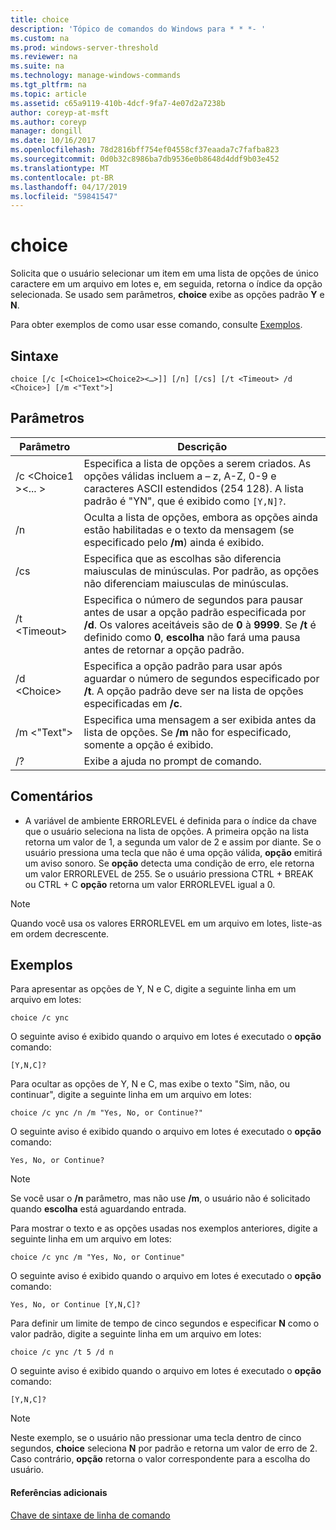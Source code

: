 ```yaml
---
title: choice
description: 'Tópico de comandos do Windows para * * *- '
ms.custom: na
ms.prod: windows-server-threshold
ms.reviewer: na
ms.suite: na
ms.technology: manage-windows-commands
ms.tgt_pltfrm: na
ms.topic: article
ms.assetid: c65a9119-410b-4dcf-9fa7-4e07d2a7238b
author: coreyp-at-msft
ms.author: coreyp
manager: dongill
ms.date: 10/16/2017
ms.openlocfilehash: 78d2816bff754ef04558cf37eaada7c7fafba823
ms.sourcegitcommit: 0d0b32c8986ba7db9536e0b8648d4ddf9b03e452
ms.translationtype: MT
ms.contentlocale: pt-BR
ms.lasthandoff: 04/17/2019
ms.locfileid: "59841547"
---
```

# <a name="choice"></a>choice



Solicita que o usuário selecionar um item em uma lista de opções de único caractere em um arquivo em lotes e, em seguida, retorna o índice da opção selecionada. Se usado sem parâmetros, **choice** exibe as opções padrão **Y** e **N**.

Para obter exemplos de como usar esse comando, consulte [Exemplos](#BKMK_examples).

## <a name="syntax"></a>Sintaxe

```
choice [/c [<Choice1><Choice2><…>]] [/n] [/cs] [/t <Timeout> /d <Choice>] [/m <"Text">]
```

## <a name="parameters"></a>Parâmetros

|Parâmetro|Descrição|
|---------|-----------|
|/c \<Choice1 ><Choice2><... >|Especifica a lista de opções a serem criados. As opções válidas incluem a – z, A-Z, 0-9 e caracteres ASCII estendidos (254 128). A lista padrão é "YN", que é exibido como `[Y,N]?`.|
|/n|Oculta a lista de opções, embora as opções ainda estão habilitadas e o texto da mensagem (se especificado pelo **/m**) ainda é exibido.|
|/cs|Especifica que as escolhas são diferencia maiusculas de minúsculas. Por padrão, as opções não diferenciam maiusculas de minúsculas.|
|/t \<Timeout>|Especifica o número de segundos para pausar antes de usar a opção padrão especificada por **/d**. Os valores aceitáveis são de **0** à **9999**. Se **/t** é definido como **0**, **escolha** não fará uma pausa antes de retornar a opção padrão.|
|/d \<Choice>|Especifica a opção padrão para usar após aguardar o número de segundos especificado por **/t**. A opção padrão deve ser na lista de opções especificadas em **/c**.|
|/m <"Text">|Especifica uma mensagem a ser exibida antes da lista de opções. Se **/m** não for especificado, somente a opção é exibido.|
|/?|Exibe a ajuda no prompt de comando.|

## <a name="remarks"></a>Comentários

-   A variável de ambiente ERRORLEVEL é definida para o índice da chave que o usuário seleciona na lista de opções. A primeira opção na lista retorna um valor de 1, a segunda um valor de 2 e assim por diante. Se o usuário pressiona uma tecla que não é uma opção válida, **opção** emitirá um aviso sonoro. Se **opção** detecta uma condição de erro, ele retorna um valor ERRORLEVEL de 255. Se o usuário pressiona CTRL + BREAK ou CTRL + C **opção** retorna um valor ERRORLEVEL igual a 0.

> [!NOTE]
> Quando você usa os valores ERRORLEVEL em um arquivo em lotes, liste-as em ordem decrescente.

## <a name="BKMK_examples"></a>Exemplos

Para apresentar as opções de Y, N e C, digite a seguinte linha em um arquivo em lotes:
```
choice /c ync
```
O seguinte aviso é exibido quando o arquivo em lotes é executado o **opção** comando:
```
[Y,N,C]?
```
Para ocultar as opções de Y, N e C, mas exibe o texto "Sim, não, ou continuar", digite a seguinte linha em um arquivo em lotes:
```
choice /c ync /n /m "Yes, No, or Continue?"
```
O seguinte aviso é exibido quando o arquivo em lotes é executado o **opção** comando:
```
Yes, No, or Continue?
```

> [!NOTE]
> Se você usar o **/n** parâmetro, mas não use **/m**, o usuário não é solicitado quando **escolha** está aguardando entrada.

Para mostrar o texto e as opções usadas nos exemplos anteriores, digite a seguinte linha em um arquivo em lotes:
```
choice /c ync /m "Yes, No, or Continue"
```
O seguinte aviso é exibido quando o arquivo em lotes é executado o **opção** comando:
```
Yes, No, or Continue [Y,N,C]?
```
Para definir um limite de tempo de cinco segundos e especificar **N** como o valor padrão, digite a seguinte linha em um arquivo em lotes:
```
choice /c ync /t 5 /d n
```
O seguinte aviso é exibido quando o arquivo em lotes é executado o **opção** comando:
```
[Y,N,C]?
```

> [!NOTE]
> Neste exemplo, se o usuário não pressionar uma tecla dentro de cinco segundos, **choice** seleciona **N** por padrão e retorna um valor de erro de 2. Caso contrário, **opção** retorna o valor correspondente para a escolha do usuário.

#### <a name="additional-references"></a>Referências adicionais

[Chave de sintaxe de linha de comando](command-line-syntax-key.md)